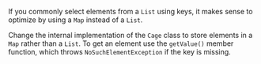 

If you commonly select elements from a `List` using keys, it makes sense to
optimize by using a `Map` instead of a `List`.

Change the internal implementation of the `Cage` class to store elements in a
`Map` rather than a `List`. To get an element use the `getValue()` member
function, which throws `NoSuchElementException` if the key is missing.
